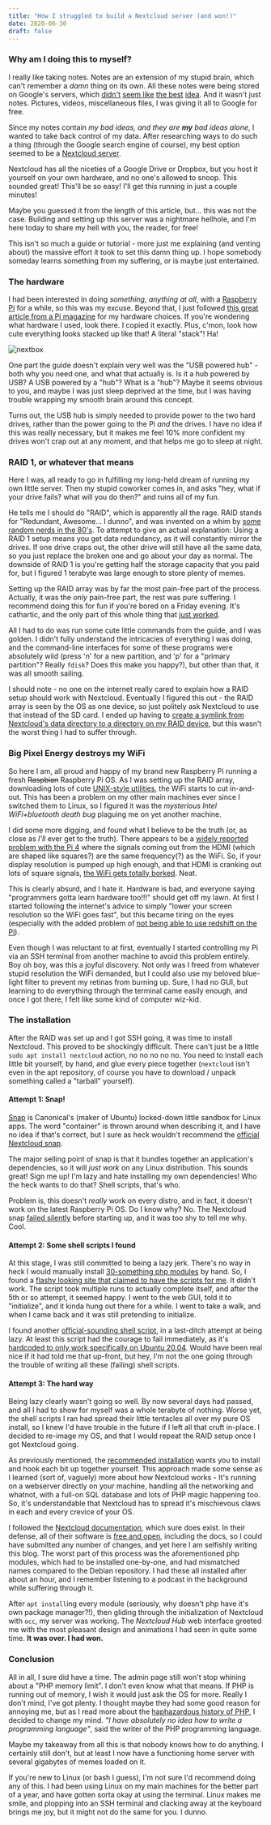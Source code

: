 ```yaml
---
title: "How I struggled to build a Nextcloud server (and won!)"
date: 2020-06-30
draft: false
---
```


### Why am I doing this to myself?
I really like taking notes. Notes are an extension of my stupid brain, which can't remember a *damn* thing on its own. All these notes were being stored on Google's servers, which [didn't](https://en.wikipedia.org/wiki/PRISM_(surveillance_program)) [seem like](https://www.gnu.org/proprietary/malware-google.en.html) [the best](https://www.washingtonpost.com/technology/2019/06/21/google-chrome-has-become-surveillance-software-its-time-switch/) [idea](https://www.eff.org/deeplinks/2020/03/google-says-it-doesnt-sell-your-data-heres-how-company-shares-monetizes-and). And it wasn't just notes. Pictures, videos, miscellaneous files, I was giving it all to Google for free.

Since my notes contain *my bad ideas, and they are **my** bad ideas alone*, I wanted to take back control of my data. After researching ways to do such a thing (through the Google search engine of course), my best option seemed to be a [Nextcloud server](https://nextcloud.com/).

Nextcloud has all the niceties of a Google Drive or Dropbox, but you host it yourself on your own hardware, and no one's allowed to snoop. This sounded great! This'll be so easy! I'll get this running in just a couple minutes!

Maybe you guessed it from the length of this article, but... this was not the case. Building and setting up this server was a nightmare hellhole, and I'm here today to share my hell with you, the reader, for free!

This isn't so much a guide or tutorial - more just me explaining (and venting about) the massive effort it took to set this damn thing up. I hope somebody someday learns something from my suffering, or is maybe just entertained.

### The hardware
I had been interested in doing *something, anything at all*, with a [Raspberry Pi](https://www.raspberrypi.org/) for a while, so this was my excuse. Beyond that, I just followed [this great article from a Pi magazine](https://magpi.raspberrypi.org/articles/build-a-raspberry-pi-nas) for my hardware choices. If you're wondering what hardware I used, look there. I copied it exactly. Plus, c'mon, look how cute everything looks stacked up like that! A literal "stack"! Ha!

![nextbox](nextbox.png)

One part the guide doesn't explain very well was the "USB powered hub" - both why you need one, and what that actually is. Is it a hub powered by USB? A USB powered by a "hub"? What is a "hub"? Maybe it seems obvious to you, and maybe I was just sleep deprived at the time, but I was having trouble wrapping my smooth brain around this concept.

Turns out, the USB hub is simply needed to provide power to the two hard drives, rather than the power going to the Pi *and* the drives. I have no idea if this was really necessary, but it makes me feel 10% more confident my drives won't crap out at any moment, and that helps me go to sleep at night.

### RAID 1, or whatever that means
Here I was, all ready to go in fulfilling my long-held dream of running my own little server. Then my stupid coworker comes in, and asks "hey, what if your drive fails? what will you do then?" and ruins all of my fun. 

He tells me I should do "RAID", which is apparently all the rage. RAID stands for "Redundant, Awesome... I dunno", and was invented on a whim by [some random nerds in the 80's](https://en.wikipedia.org/wiki/RAID#History). To attempt to give an actual explanation: Using a RAID 1 setup means you get data redundancy, as it will constantly mirror the drives. If one drive craps out, the other drive will still have all the same data, so you just replace the broken one and go about your day as normal. The downside of RAID 1 is you're getting half the storage capacity that you paid for, but I figured 1 terabyte was large enough to store plenty of memes.

Setting up the RAID array was by far the most pain-free part of the process. Actually, it was the *only* pain-free part, the rest was pure suffering. I recommend doing this for fun if you're bored on a Friday evening. It's cathartic, and the only part of this whole thing that [just worked](https://www.youtube.com/watch?v=nVqcxarP9J4).

All I had to do was run some cute little commands from the guide, and I was golden. I didn't fully understand the intricacies of everything I was doing, and the command-line interfaces for some of these programs were absolutely wild (press 'n' for a new partition, and 'p' for a "primary partition"? Really `fdisk`? Does this make you happy?), but other than that, it was all smooth sailing.

I should note - no one on the internet really cared to explain how a RAID setup should work with Nextcloud. Eventually I figured this out - the RAID array is seen by the OS as one device, so just politely ask Nextcloud to use that instead of the SD card. I ended up having to [create a symlink from Nextcloud's data directory to a directory on my RAID device](https://docs.nextcloud.com/server/latest/admin_manual/issues/general_troubleshooting.html#troubleshooting-data-directory), but this wasn't the worst thing I had to suffer through.

### Big Pixel Energy destroys my WiFi
So here I am, all proud and happy of my brand new Raspberry Pi running a fresh ~~Raspbian~~ Raspberry Pi OS. As I was setting up the RAID array, downloading lots of cute [UNIX-style utilities](https://en.wikipedia.org/wiki/Unix_philosophy), the WiFi starts to cut in-and-out. This has been a problem on my other main machines ever since I switched them to Linux, so I figured it was the *mysterious Intel WiFi+bluetooth death bug* plaguing me on yet another machine.

I did some more digging, and found what I believe to be the truth (or, as close as *I'll* ever get to the truth). There appears to be a [widely reported problem with the Pi 4](https://www.raspberrypi.org/forums/viewtopic.php?t=247982) where the signals coming out from the HDMI (which are shaped like squares?) are the same frequency(?) as the WiFi. So, if your display resolution is pumped up high enough, and that HDMI is cranking out lots of square signals, [the WiFi gets totally borked](https://www.raspberrypi.org/forums/viewtopic.php?p=1514642&sid=b811be4b798c7ab50d7626c691b5cc26#p1514642). Neat.

This is clearly absurd, and I hate it. Hardware is bad, and everyone saying "programmers gotta learn hardware too!!!" should get off my lawn. At first I started following the internet's advice to simply "lower your screen resolution so the WiFi goes fast", but this became tiring on the eyes (especially with the added problem of [not being able to use redshift on the Pi](https://www.raspberrypi.org/forums/viewtopic.php?t=250534)).

Even though I was reluctant to at first, eventually I started controlling my Pi via an SSH terminal from another machine to avoid this problem entirely. Boy oh boy, was this a joyful discovery. Not only was I freed from whatever stupid resolution the WiFi demanded, but I could also use my beloved blue-light filter to prevent my retinas from burning up. Sure, I had no GUI, but learning to do everything through the terminal came easily enough, and once I got there, I felt like some kind of computer wiz-kid.

### The installation
After the RAID was set up and I got SSH going, it was time to install Nextcloud. This proved to be shockingly difficult. There can't just be a little `sudo apt install nextcloud` action, no no no no no. You need to install each little bit yourself, by hand, and glue every piece together (`nextcloud` isn't even in the apt repository, of course you have to download / unpack something called a "tarball" yourself).

#### Attempt 1: Snap!
[Snap](https://snapcraft.io/) is Canonical's (maker of Ubuntu) locked-down little sandbox for Linux apps. The word "container" is thrown around when describing it, and I have no idea if that's correct, but I sure as heck wouldn't recommend the [official Nextcloud snap](https://snapcraft.io/nextcloud).

The major selling point of snap is that it bundles together an application's dependencies, so it will *just work* on any Linux distribution. This sounds great! Sign me up! I'm lazy and hate installing my own dependencies! Who the heck wants to do that? Shell scripts, that's who.

Problem is, this doesn't *really* work on every distro, and in fact, it doesn't work on the latest Raspberry Pi OS. Do I know why? No. The Nextcloud snap [failed silently](https://en.wikipedia.org/wiki/Fail-silent_system) before starting up, and it was too shy to tell me why. Cool.

#### Attempt 2: Some shell scripts I found
At this stage, I was still committed to being a lazy jerk. There's no way in heck I would manually install [30-something php modules](https://docs.nextcloud.com/server/latest/admin_manual/installation/source_installation.html#prerequisites-for-manual-installation) by hand. So, I found a [flashy looking site that claimed to have the scripts for me](https://ownyourbits.com/nextcloudpi/). It didn't work. The script took multiple runs to actually complete itself, and after the 5th or so attempt, it seemed happy. I went to the web GUI, told it to "initialize", and it kinda hung out there for a while. I went to take a walk, and when I came back and it was still pretending to initialize. 

I found another [official-sounding shell script](https://github.com/nextcloud/vm), in a last-ditch attempt at being lazy. At least this script had the courage to fail immediately, as it's [hardcoded to only work specifically on Ubuntu 20.04](https://github.com/nextcloud/vm/blob/master/nextcloud_install_production.sh/#L83). Would have been real nice if it had told me that up-front, but hey, I'm not the one going through the trouble of writing all these (failing) shell scripts.

#### Attempt 3: The hard way
Being lazy clearly wasn't going so well. By now several days had passed, and all I had to show for myself was a whole terabyte of nothing. Worse yet, the shell scripts I ran had spread their little tentacles all over my pure OS install, so I knew I'd have trouble in the future if I left all that cruft in-place. I decided to re-image my OS, and that I would repeat the RAID setup once I got Nextcloud going.

As previously mentioned, the [recommended installation](https://docs.nextcloud.com/server/latest/admin_manual/installation/source_installation.html) wants you to install and hook each bit up together yourself. This approach made some sense as I learned (sort of, vaguely) more about how Nextcloud works - It's running on a webserver directly on your machine, handling all the networking and whatnot, with a full-on SQL database and lots of PHP magic happening too. So, it's understandable that Nextcloud has to spread it's mischievous claws in each and every crevice of your OS.

I followed the [Nextcloud documentation](https://docs.nextcloud.com/server/latest/admin_manual/index.html), which sure does exist. In their defense, all of their software is [free and open](https://en.wikipedia.org/wiki/Free_and_open-source_software), including the docs, so I could have submitted any number of changes, and yet here I am selfishly writing this blog. The worst part of this process was the aforementioned php modules, which had to be installed one-by-one, and had mismatched names compared to the Debian repository. I had these all installed after about an hour, and I remember listening to a podcast in the background while suffering through it.

After `apt install`ing every module (seriously, why doesn't php have it's own package manager?!), then gliding through the initialization of Nextcloud with `occ`, my server was working. The *Nextcloud Hub* web interface greeted me with the most pleasant design and animations I had seen in quite some time. **It was over. I had won.**

### Conclusion
All in all, I sure did have a time. The admin page still won't stop whining about a "PHP memory limit". I don't even know what that means. If PHP is running out of memory, I wish it would just ask the OS for more. Really I don't mind, I've got plenty. I thought maybe they had some good reason for annoying me, but as I read more about the [haphazardous history of PHP](https://en.wikipedia.org/wiki/PHP#Early_history), I decided to change my mind. *"I have absolutely no idea how to write a programming language"*, said the writer of the PHP programming language.

Maybe my takeaway from all this is that nobody knows how to do anything. I certainly still don't, but at least I now have a functioning home server with several gigabytes of memes loaded on it.

If you're new to Linux (or bash I guess), I'm not sure I'd recommend doing any of this. I had been using Linux on my main machines for the better part of a year, and have gotten sorta okay at using the terminal. Linux makes me smile, and plopping into an SSH terminal and clacking away at the keyboard brings me joy, but it might not do the same for you. I dunno. 
